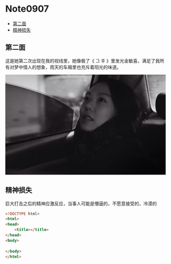 # Note0907


<!-- MarkdownTOC -->

- [第二面](#第二面)
- [精神损失](#精神损失)

<!-- /MarkdownTOC -->





## 第二面

这是她第二次出现在我的视线里，她像极了《 그 후 》里发光金敏喜，满足了我所有对梦中情人的想象，雨天的车厢里也充斥着阳光的味道。


[![the_day_after](./image/the_day_after.jpg)](https://www.bilibili.com/video/av14458579/)



## 精神损失

巨大打击之后的精神应激反应，当事人可能是懵逼的，不愿意接受的，冷漠的

```html
<!DOCTYPE html>
<html>
<head>
    <title></title>
</head>
<body>

</body>
</html>
```